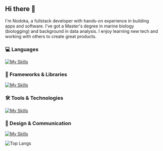## Hi there 👋

I'm Nodoka, a fullstack developer with hands-on experience in building apps and software. I've got a Master's degree in marine biology (biologging) and background in data analysis. I enjoy learning new tech and working with others to create great products.

### 💻 Languages   
[![My Skills](https://skillicons.dev/icons?i=js,ts,html,css,r,py,java)](https://skillicons.dev)

### 🧩 Frameworks & Libraries  
[![My Skills](https://skillicons.dev/icons?i=react,nodejs,express,nextjs,tailwind,sass,materialui)](https://skillicons.dev)

### 🛠 Tools & Technologies  
[![My Skills](https://skillicons.dev/icons?i=docker,supabase,mongodb,firebase,aws,vite,matlab,mysql,wordpress,npm,yarn,github,visualstudio,postman)](https://skillicons.dev)

### 🎨 Design & Communication  
[![My Skills](https://skillicons.dev/icons?i=figma,ai,ps,gmail,linkedin,notion,codepen)](https://skillicons.dev)


![Top Langs](https://github-readme-stats.vercel.app/api/top-langs/?username=nk21t5c7&layout=compact&theme=github)


<!--
**Nk21t5c7/Nk21t5c7** is a ✨ _special_ ✨ repository because its `README.md` (this file) appears on your GitHub profile.

Here are some ideas to get you started:

- 🔭 I’m currently working on ...
- 🌱 I’m currently learning ...
- 👯 I’m looking to collaborate on ...
- 🤔 I’m looking for help with ...
- 💬 Ask me about ...
- 📫 How to reach me: ...
- 😄 Pronouns: ...
- ⚡ Fun fact: ...
-->
